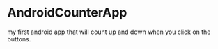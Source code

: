 # AndroidCounterApp
my first android app that will count up and down when you click on the buttons.
